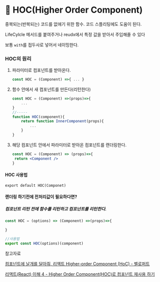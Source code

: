 # :bookmark_tabs: HOC(Higher Order Component)

중복되는(반복되는) 코드를 없애기 위한 함수. 코드 스플리팅에도 도움이 된다.

LifeCylcle 메서드를 붙여주거나 reudx에서 특정 값을 받아서 주입해줄 수 있다

보통 `with`를 접두사로 넣어서 네이밍한다.

### HOC의 원리

1. 파라미터로 컴포넌트를 받아온다.

   ```jsx
   const HOC = (Component) =>{ ... }
   ```

   

2. 함수 안에서 새 컴포넌트를 만든다(리턴한다)

   ```jsx
   const HOC = (Component) =>(props)=>{
       ...
   }
   //-----
   function HOC(component){
       return function InnerComponent(props){
           ...
       }
   }
   ```

   

3. 해당 컴포넌트 안에서 파라미터로 받아온 컴포넌트를 랜더링한다.

   ```jsx
   const HOC = (Component) => (props)=>{
   	return <Component />
   }
   ```

 

#### HOC 사용법

```
export default HOC(Componet)
```



#### 랜더링 하기전에 전처리값이 필요하다면?

##### 컴포넌트 리턴 전에 함수를 리턴하고 컴포넌트를 리턴한다.

```jsx
const HOC = (options) => (Component) =>(props)=>{
    
}

//사용법
export const HOC(options)(component)
```



참고자료

[컴포넌트에 날개를 달아줘, 리액트 Higher-order Component (HoC) - 벨로퍼트](https://velopert.com/3537)

[리액트(React) 이해 4 - Higher Order Component(HOC)로 컴포넌트 재사용 하기](https://usecode.pw/react-%EC%9D%B4%ED%95%B4-4-higher-order-component/)

